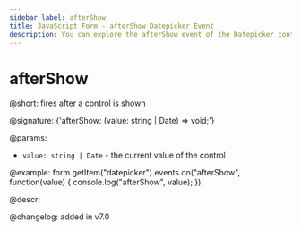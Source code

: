 ```yaml
---
sidebar_label: afterShow
title: JavaScript Form - afterShow Datepicker Event 
description: You can explore the afterShow event of the Datepicker control of Form in the documentation of the DHTMLX JavaScript UI library. Browse developer guides and API reference, try out code examples and live demos, and download a free 30-day evaluation version of DHTMLX Suite.
---
```


# afterShow

@short: fires after a control is shown

@signature: {'afterShow: (value: string | Date) => void;'} 

@params:
- `value: string | Date` - the current value of the control

@example:
form.getItem("datepicker").events.on("afterShow", function(value) {
    console.log("afterShow", value);
});

@descr:

@changelog: added in v7.0
